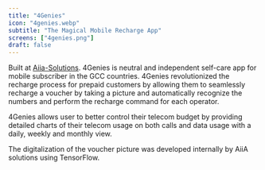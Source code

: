 ```yaml
---
title: "4Genies"
icon: "4genies.webp"
subtitle: "The Magical Mobile Recharge App"
screens: ["4genies.png"]
draft: false
---
```

Built at [Aiia-Solutions](http://www.aiia-solutions.com/). 4Genies is neutral and independent self-care app for mobile subscriber in the GCC countries. 4Genies revolutionized the recharge process for prepaid customers by allowing them to seamlessly recharge a voucher by taking a picture and automatically recognize the numbers and perform the recharge command for each operator.

4Genies allows user to better control their telecom budget by providing detailed charts of their telecom usage on both calls and data usage with a daily, weekly and monthly view.

The digitalization of the voucher picture was developed internally by AiiA solutions using TensorFlow.
